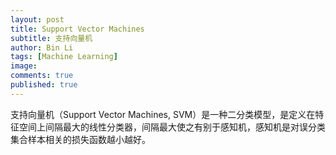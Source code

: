 ```yaml
---
layout: post
title: Support Vector Machines
subtitle: 支持向量机
author: Bin Li
tags: [Machine Learning]
image: 
comments: true
published: true
---
```


支持向量机（Support Vector Machines, SVM）是一种二分类模型，是定义在特征空间上间隔最大的线性分类器，间隔最大使之有别于感知机，感知机是对误分类集合样本相关的损失函数越小越好。
